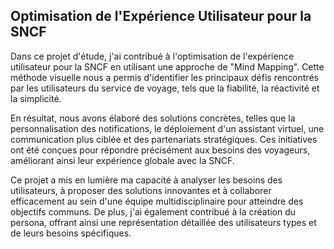 ## Optimisation de l'Expérience Utilisateur pour la SNCF

Dans ce projet d'étude, j'ai contribué à l'optimisation de l'expérience utilisateur pour la SNCF en utilisant une approche de "Mind Mapping". Cette méthode visuelle nous a permis d'identifier les principaux défis rencontrés par les utilisateurs du service de voyage, tels que la fiabilité, la réactivité et la simplicité.

En résultat, nous avons élaboré des solutions concrètes, telles que la personnalisation des notifications, le déploiement d'un assistant virtuel, une communication plus ciblée et des partenariats stratégiques. Ces initiatives ont été conçues pour répondre précisément aux besoins des voyageurs, améliorant ainsi leur expérience globale avec la SNCF.

Ce projet a mis en lumière ma capacité à analyser les besoins des utilisateurs, à proposer des solutions innovantes et à collaborer efficacement au sein d'une équipe multidisciplinaire pour atteindre des objectifs communs. De plus, j'ai également contribué à la création du persona, offrant ainsi une représentation détaillée des utilisateurs types et de leurs besoins spécifiques.
